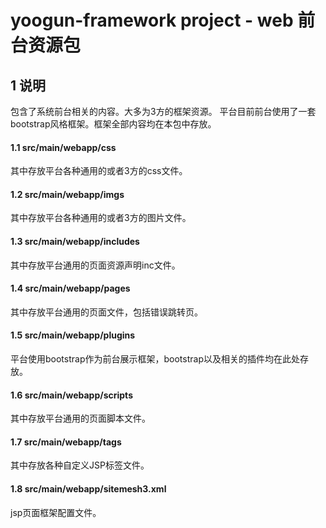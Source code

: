# yoogun-framework project - web 前台资源包

## 1 说明
包含了系统前台相关的内容。大多为3方的框架资源。
平台目前前台使用了一套bootstrap风格框架。框架全部内容均在本包中存放。

#### 1.1 src/main/webapp/css
其中存放平台各种通用的或者3方的css文件。

#### 1.2 src/main/webapp/imgs
其中存放平台各种通用的或者3方的图片文件。

#### 1.3 src/main/webapp/includes
其中存放平台通用的页面资源声明inc文件。

#### 1.4 src/main/webapp/pages
其中存放平台通用的页面文件，包括错误跳转页。

#### 1.5 src/main/webapp/plugins
平台使用bootstrap作为前台展示框架，bootstrap以及相关的插件均在此处存放。

#### 1.6 src/main/webapp/scripts
其中存放平台通用的页面脚本文件。

#### 1.7 src/main/webapp/tags
其中存放各种自定义JSP标签文件。

#### 1.8 src/main/webapp/sitemesh3.xml
jsp页面框架配置文件。
